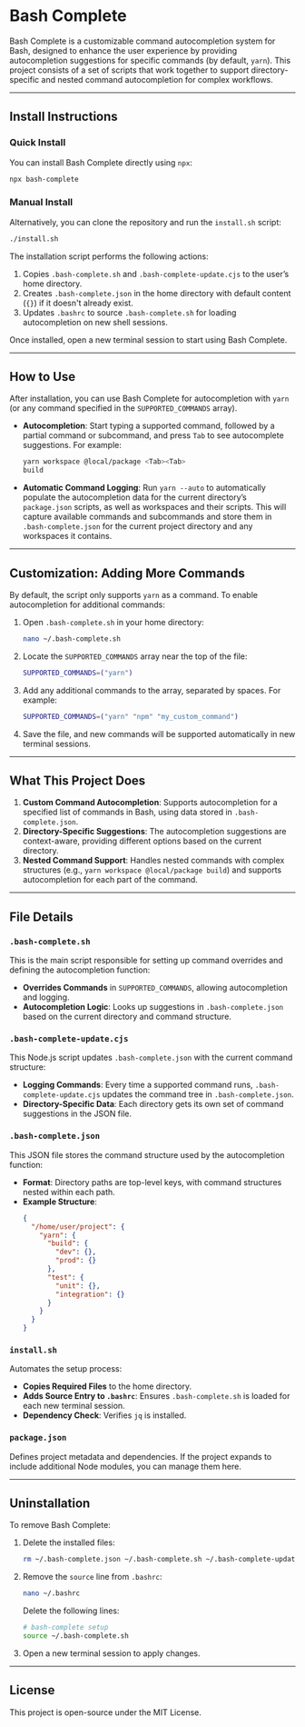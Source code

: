 # Bash Complete

Bash Complete is a customizable command autocompletion system for Bash, designed to enhance the user experience by providing autocompletion suggestions for specific commands (by default, `yarn`). This project consists of a set of scripts that work together to support directory-specific and nested command autocompletion for complex workflows.

---

## Install Instructions

### Quick Install

You can install Bash Complete directly using `npx`:

```bash
npx bash-complete
```

### Manual Install

Alternatively, you can clone the repository and run the `install.sh` script:

```bash
./install.sh
```

The installation script performs the following actions:

1. Copies `.bash-complete.sh` and `.bash-complete-update.cjs` to the user’s home directory.
2. Creates `.bash-complete.json` in the home directory with default content (`{}`) if it doesn't already exist.
3. Updates `.bashrc` to source `.bash-complete.sh` for loading autocompletion on new shell sessions.

Once installed, open a new terminal session to start using Bash Complete.

---

## How to Use

After installation, you can use Bash Complete for autocompletion with `yarn` (or any command specified in the `SUPPORTED_COMMANDS` array).

- **Autocompletion**: Start typing a supported command, followed by a partial command or subcommand, and press `Tab` to see autocomplete suggestions. For example:

  ```bash
  yarn workspace @local/package <Tab><Tab>
  build
  ```

- **Automatic Command Logging**: Run `yarn --auto` to automatically populate the autocompletion data for the current directory’s `package.json` scripts, as well as workspaces and their scripts. This will capture available commands and subcommands and store them in `.bash-complete.json` for the current project directory and any workspaces it contains.

---

## Customization: Adding More Commands

By default, the script only supports `yarn` as a command. To enable autocompletion for additional commands:

1. Open `.bash-complete.sh` in your home directory:

   ```bash
   nano ~/.bash-complete.sh
   ```

2. Locate the `SUPPORTED_COMMANDS` array near the top of the file:

   ```bash
   SUPPORTED_COMMANDS=("yarn")
   ```

3. Add any additional commands to the array, separated by spaces. For example:

   ```bash
   SUPPORTED_COMMANDS=("yarn" "npm" "my_custom_command")
   ```

4. Save the file, and new commands will be supported automatically in new terminal sessions.

---

## What This Project Does

1. **Custom Command Autocompletion**: Supports autocompletion for a specified list of commands in Bash, using data stored in `.bash-complete.json`.
2. **Directory-Specific Suggestions**: The autocompletion suggestions are context-aware, providing different options based on the current directory.
3. **Nested Command Support**: Handles nested commands with complex structures (e.g., `yarn workspace @local/package build`) and supports autocompletion for each part of the command.

---

## File Details

### `.bash-complete.sh`

This is the main script responsible for setting up command overrides and defining the autocompletion function:

- **Overrides Commands** in `SUPPORTED_COMMANDS`, allowing autocompletion and logging.
- **Autocompletion Logic**: Looks up suggestions in `.bash-complete.json` based on the current directory and command structure.

### `.bash-complete-update.cjs`

This Node.js script updates `.bash-complete.json` with the current command structure:

- **Logging Commands**: Every time a supported command runs, `.bash-complete-update.cjs` updates the command tree in `.bash-complete.json`.
- **Directory-Specific Data**: Each directory gets its own set of command suggestions in the JSON file.

### `.bash-complete.json`

This JSON file stores the command structure used by the autocompletion function:

- **Format**: Directory paths are top-level keys, with command structures nested within each path.
- **Example Structure**:
  ```json
  {
    "/home/user/project": {
      "yarn": {
        "build": {
          "dev": {},
          "prod": {}
        },
        "test": {
          "unit": {},
          "integration": {}
        }
      }
    }
  }
  ```

### `install.sh`

Automates the setup process:

- **Copies Required Files** to the home directory.
- **Adds Source Entry to `.bashrc`**: Ensures `.bash-complete.sh` is loaded for each new terminal session.
- **Dependency Check**: Verifies `jq` is installed.

### `package.json`

Defines project metadata and dependencies. If the project expands to include additional Node modules, you can manage them here.

---

## Uninstallation

To remove Bash Complete:

1. Delete the installed files:

   ```bash
   rm ~/.bash-complete.json ~/.bash-complete.sh ~/.bash-complete-update.cjs
   ```

2. Remove the `source` line from `.bashrc`:

   ```bash
   nano ~/.bashrc
   ```

   Delete the following lines:

   ```bash
   # bash-complete setup
   source ~/.bash-complete.sh
   ```

3. Open a new terminal session to apply changes.

---

## License

This project is open-source under the MIT License.
